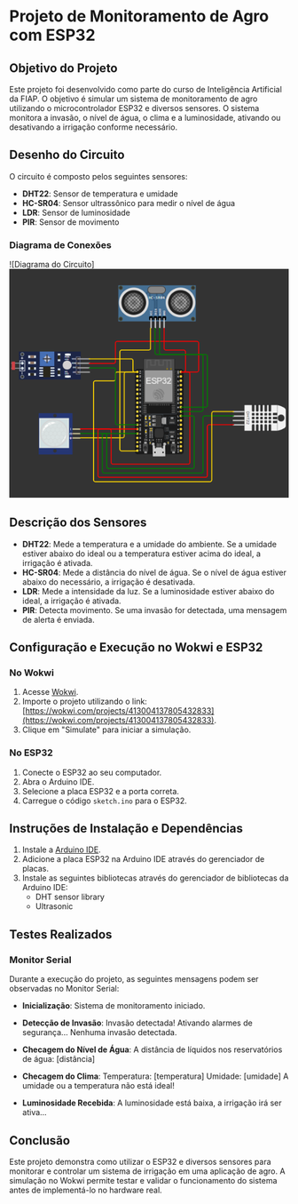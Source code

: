 # Projeto de Monitoramento de Agro com ESP32

## Objetivo do Projeto
Este projeto foi desenvolvido como parte do curso de Inteligência Artificial da FIAP. O objetivo é simular um sistema de monitoramento de agro utilizando o microcontrolador ESP32 e diversos sensores. O sistema monitora a invasão, o nível de água, o clima e a luminosidade, ativando ou desativando a irrigação conforme necessário.

## Desenho do Circuito
O circuito é composto pelos seguintes sensores:
- **DHT22**: Sensor de temperatura e umidade
- **HC-SR04**: Sensor ultrassônico para medir o nível de água
- **LDR**: Sensor de luminosidade
- **PIR**: Sensor de movimento

### Diagrama de Conexões
![Diagrama do Circuito]![alt text](image.png)

## Descrição dos Sensores
- **DHT22**: Mede a temperatura e a umidade do ambiente. Se a umidade estiver abaixo do ideal ou a temperatura estiver acima do ideal, a irrigação é ativada.
- **HC-SR04**: Mede a distância do nível de água. Se o nível de água estiver abaixo do necessário, a irrigação é desativada.
- **LDR**: Mede a intensidade da luz. Se a luminosidade estiver abaixo do ideal, a irrigação é ativada.
- **PIR**: Detecta movimento. Se uma invasão for detectada, uma mensagem de alerta é enviada.

## Configuração e Execução no Wokwi e ESP32
### No Wokwi
1. Acesse [Wokwi](https://wokwi.com).
2. Importe o projeto utilizando o link: [https://wokwi.com/projects/413004137805432833](https://wokwi.com/projects/413004137805432833).
3. Clique em "Simulate" para iniciar a simulação.

### No ESP32
1. Conecte o ESP32 ao seu computador.
2. Abra o Arduino IDE.
3. Selecione a placa ESP32 e a porta correta.
4. Carregue o código `sketch.ino` para o ESP32.

## Instruções de Instalação e Dependências
1. Instale a [Arduino IDE](https://www.arduino.cc/en/software).
2. Adicione a placa ESP32 na Arduino IDE através do gerenciador de placas.
3. Instale as seguintes bibliotecas através do gerenciador de bibliotecas da Arduino IDE:
   - DHT sensor library
   - Ultrasonic

## Testes Realizados
### Monitor Serial
Durante a execução do projeto, as seguintes mensagens podem ser observadas no Monitor Serial:

- **Inicialização**:
Sistema de monitoramento iniciado.

- **Detecção de Invasão**:
Invasão detectada! Ativando alarmes de segurança... Nenhuma invasão detectada.

- **Checagem do Nível de Água**:
A distância de líquidos nos reservatórios de água: [distância]

- **Checagem do Clima**:
Temperatura: [temperatura] Umidade: [umidade] A umidade ou a temperatura não está ideal!

- **Luminosidade Recebida**:
A luminosidade está baixa, a irrigação irá ser ativa...

## Conclusão
Este projeto demonstra como utilizar o ESP32 e diversos sensores para monitorar e controlar um sistema de irrigação em uma aplicação de agro. A simulação no Wokwi permite testar e validar o funcionamento do sistema antes de implementá-lo no hardware real.